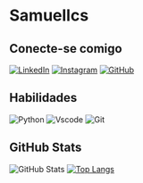# Samuellcs

## Conecte-se comigo
[![LinkedIn](https://img.shields.io/badge/LinkedIn-0077B5?style=for-the-badge&logo=linkedin&logoColor=white)](https://www.linkedin.com/in/samuellcs28/)
[![Instagram](https://img.shields.io/badge/-Instagram-%23E4405F?style=for-the-badge&logo=instagram&logoColor=white)](https://www.instagram.com/_samuellcs/)
[![GitHub](https://img.shields.io/badge/GitHub-100000?style=for-the-badge&logo=github&logoColor=white)](https://github.com/samuellcs)
## Habilidades
![Python](https://img.shields.io/badge/python-3670A0?style=for-the-badge&logo=python&logoColor=ffdd54)
![Vscode](https://img.shields.io/badge/Vscode-007ACC?style=for-the-badge&logo=visual-studio-code&logoColor=white)
![Git](https://img.shields.io/badge/GIT-E44C30?style=for-the-badge&logo=git&logoColor=white)
## GitHub Stats
![GitHub Stats](https://github-readme-stats.vercel.app/api?username=samuellcs&theme=transparent&bg_color=000&border_color=30A3DC&show_icons=true&icon_color=30A3DC&title_color=E94D5F&text_color=FFF)
[![Top Langs](https://github-readme-stats.vercel.app/api/top-langs/?username=samuellcs)](https://github.com/samuellcs/github-readme-stats)


